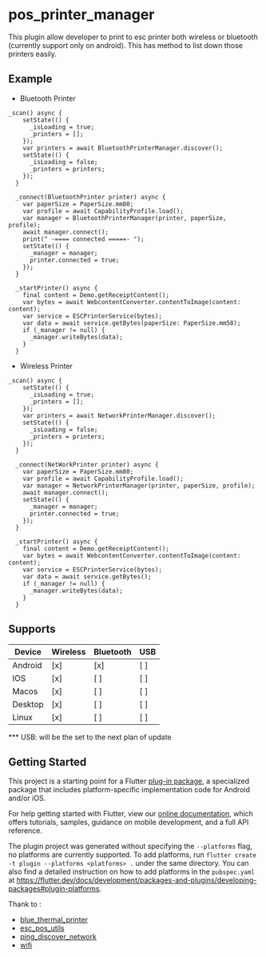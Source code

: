 # pos_printer_manager

This plugin allow developer to print to esc printer both wireless or bluetooth (currently support only on android). This has method to list down those printers easily.

## Example

- Bluetooth Printer

```
_scan() async {
    setState(() {
      _isLoading = true;
      _printers = [];
    });
    var printers = await BluetoothPrinterManager.discover();
    setState(() {
      _isLoading = false;
      _printers = printers;
    });
  }

  _connect(BluetoothPrinter printer) async {
    var paperSize = PaperSize.mm80;
    var profile = await CapabilityProfile.load();
    var manager = BluetoothPrinterManager(printer, paperSize, profile);
    await manager.connect();
    print(" -==== connected =====- ");
    setState(() {
      _manager = manager;
      printer.connected = true;
    });
  }

  _startPrinter() async {
    final content = Demo.getReceiptContent();
    var bytes = await WebcontentConverter.contentToImage(content: content);
    var service = ESCPrinterService(bytes);
    var data = await service.getBytes(paperSize: PaperSize.mm58);
    if (_manager != null) {
      _manager.writeBytes(data);
    }
  }
```

- Wireless Printer

```
_scan() async {
    setState(() {
      _isLoading = true;
      _printers = [];
    });
    var printers = await NetworkPrinterManager.discover();
    setState(() {
      _isLoading = false;
      _printers = printers;
    });
  }

  _connect(NetWorkPrinter printer) async {
    var paperSize = PaperSize.mm80;
    var profile = await CapabilityProfile.load();
    var manager = NetworkPrinterManager(printer, paperSize, profile);
    await manager.connect();
    setState(() {
      _manager = manager;
      printer.connected = true;
    });
  }

  _startPrinter() async {
    final content = Demo.getReceiptContent();
    var bytes = await WebcontentConverter.contentToImage(content: content);
    var service = ESCPrinterService(bytes);
    var data = await service.getBytes();
    if (_manager != null) {
      _manager.writeBytes(data);
    }
  }
```


## Supports

| Device | Wireless | Bluetooth | USB |
| --- | --- | --- | --- |
| Android | [x] | [x] | [ ] |
| IOS | [x] | [ ] | [ ] |
| Macos | [x] | [ ] | [ ] |
| Desktop | [x] | [ ] | [ ] |
| Linux | [x] | [ ] | [ ] |

*** USB: will be the set to the next plan of update

## Getting Started


This project is a starting point for a Flutter
[plug-in package](https://flutter.dev/developing-packages/),
a specialized package that includes platform-specific implementation code for
Android and/or iOS.

For help getting started with Flutter, view our
[online documentation](https://flutter.dev/docs), which offers tutorials,
samples, guidance on mobile development, and a full API reference.

The plugin project was generated without specifying the `--platforms` flag, no platforms are currently supported.
To add platforms, run `flutter create -t plugin --platforms <platforms> .` under the same
directory. You can also find a detailed instruction on how to add platforms in the `pubspec.yaml` at https://flutter.dev/docs/development/packages-and-plugins/developing-packages#plugin-platforms.


Thank to :
- [blue_thermal_printer](https://pub.dev/packages/blue_thermal_printer)
- [esc_pos_utils](https://pub.dev/packages/esc_pos_utils)
- [ping_discover_network](https://pub.dev/packages/ping_discover_network)
- [wifi](https://pub.dev/packages/wifi)